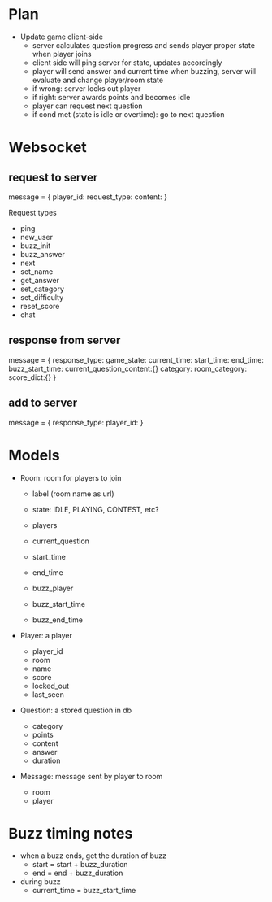 
# Plan
  - Update game client-side
    - server calculates question progress and sends player proper state when player joins
    - client side will ping server for state, updates accordingly
    -  player will send answer and current time when buzzing, server will evaluate and change player/room state
	  - if wrong: server locks out  player
	  - if right: server awards points and becomes idle
	-  player can request next question
	  - if cond met (state is idle or overtime): go to next question

# Websocket

## request to server
message = {
	player_id:
	request_type:
	content:
}

Request types
  - ping
  - new_user
  - buzz_init
  - buzz_answer
  - next
  - set_name
  - get_answer
  - set_category
  - set_difficulty
  - reset_score
  - chat

## response from server
message = {
	response_type:
	game_state:
	current_time:
	start_time:
	end_time:
	buzz_start_time:
	current_question_content:{}
	category:
	room_category:
	score_dict:{}
}

## add to server
message = {
	response_type:
	player_id:
}

# Models

  - Room: room for  players to join
  
    - label (room name as url)
	- state: IDLE, PLAYING, CONTEST, etc?
	- players
	
	- current_question
	- start_time
	- end_time
	
	- buzz_player
	- buzz_start_time
	- buzz_end_time
	
  - Player: a player
    - player_id
	- room
    - name
	- score
	- locked_out
	- last_seen

  - Question: a stored question in db
    - category
    - points
	- content
	- answer
	- duration
	
  - Message: message sent by player to room
    - room
	- player
	
# Buzz timing notes
  - when a buzz ends, get the duration of buzz
    - start = start + buzz_duration
    - end = end + buzz_duration
  - during buzz
    - current_time = buzz_start_time